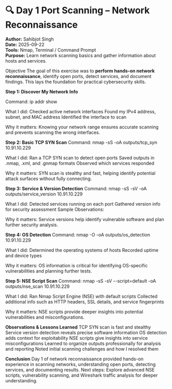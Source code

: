 # 🔍 Day 1 Port Scanning – Network Reconnaissance

**Author:** Sahibjot Singh  
**Date:** 2025-09-22  
**Tools:** Nmap, Terminal / Command Prompt  
**Purpose:** Learn network scanning basics and gather information about hosts and services.

Objective
The goal of this exercise was to **perform hands-on network reconnaissance**, identify open ports, detect services, and document findings. This lays the foundation for practical cybersecurity skills.

 **Step 1: Discover My Network Info**

Command:
ip addr show

What I did:
Checked active network interfaces
Found my IPv4 address, subnet, and MAC address
Identified the interface to scan

Why it matters:
Knowing your network range ensures accurate scanning and prevents scanning the wrong interfaces.

**Step 2: Basic TCP SYN Scan**
Command:
nmap -sS -oA outputs/tcp_syn  10.91.10.229

What I did:
Ran a TCP SYN scan to detect open ports
Saved outputs in .nmap, .xml, and .gnmap formats
Observed which services responded

Why it matters:
SYN scan is stealthy and fast, helping identify potential attack surfaces without fully connecting.

**Step 3: Service & Version Detection**
Command:
nmap -sS -sV -oA outputs/service_version 10.91.10.229

What I did:
Detected services running on each port
Gathered version info for security assessment
Sample Observations:

Why it matters:
Service versions help identify vulnerable software and plan further security analysis.

 **Step 4: OS Detection**
Command:
nmap -O -oA outputs/os_detection  10.91.10.229

What I did:
Determined the operating systems of hosts
Recorded uptime and device types

Why it matters:
OS information is critical for identifying OS-specific vulnerabilities and planning further tests.

 **Step 5: NSE Script Scan**
Command:
nmap -sS -sV --script=default -oA outputs/nse_scan  10.91.10.229

What I did:
Ran Nmap Script Engine (NSE) with default scripts
Collected additional info such as HTTP headers, SSL details, and service fingerprints

Why it matters:
NSE scripts provide deeper insights into potential vulnerabilities and misconfigurations.

**Observations & Lessons Learned**
TCP SYN scan is fast and stealthy
Service version detection reveals precise software information
OS detection adds context for exploitability
NSE scripts give insights into service misconfigurations
Learned to organize outputs professionally for analysis and reporting
Noted initial scanning challenges and how I resolved them

**Conclusion**
Day 1 of network reconnaissance provided hands-on experience in scanning networks, understanding open ports, detecting services, and documenting results.
Next steps: Explore advanced NSE scripts, vulnerability scanning, and Wireshark traffic analysis for deeper understanding.
